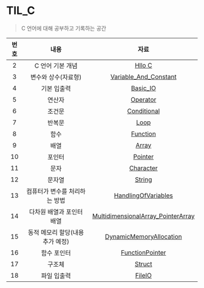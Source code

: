 # TIL_C

> C 언어에 대해 공부하고 기록하는 공간



| 번호 |             내용              |                             자료                             |
| :--: | :---------------------------: | :----------------------------------------------------------: |
| 2 |       C 언어 기본 개념        |                    [Hllo C](/Hello_C.md)                     |
| 3 |      변수와 상수(자료형)      |      [Variable_And_Constant](/Variable_And_Constant.md)      |
| 4 |          기본 입출력          |                   [Basic_IO](/Basic_IO.md)                   |
| 5 |            연산자             |                   [Operator](/Operator.md)                   |
| 6 |            조건문             |                [Conditional](Conditional.md)                 |
| 7 |            반복문             |                       [Loop](/Loop.md)                       |
| 8 |             함수              |                   [Function](/Function.md)                   |
| 9 |             배열              |                      [Array](/Array.md)                      |
| 10 |            포인터             |                    [Pointer](/Pointer.md)                    |
| 11 |             문자              |                  [Character](/Character.md)                  |
| 12 |            문자열             |                     [String](/String.md)                     |
| 13 | 컴퓨터가 변수를 처리하는 방법 |        [HandlingOfVariables](/HandlingOfVariables.md)        |
| 14 |   다차원 배열과 포인터 배열   | [MultidimensionalArray_PointerArray](MultidimensionalArray_PointerArray.md) |
| 15 | 동적 메모리 할당(내용 추가 예정) | [DynamicMemoryAllocation](/DynamicMemoryAllocation.md) |
| 16 | 함수 포인터 | [FunctionPointer](/FunctionPointer.md) |
| 17 | 구조체 | [Struct](/Struct.md) |
| 18 | 파일 입출력 | [FileIO](/FileIO.md) |



